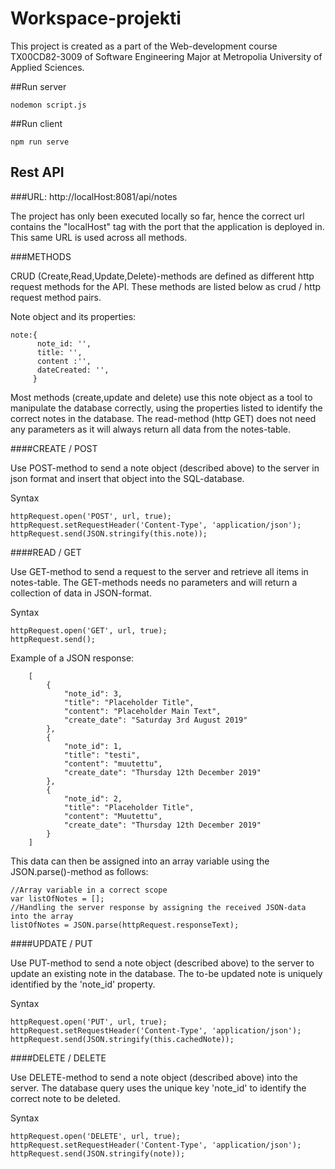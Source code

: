 # Workspace-projekti

This project is created as a part of the Web-development course TX00CD82-3009 of Software Engineering Major at Metropolia University of Applied Sciences.


##Run server

```
nodemon script.js
```

##Run client

```
npm run serve
```

## Rest API

###URL: http://localHost:8081/api/notes

The project has only been executed locally so far, hence the correct url contains the "localHost" tag with the port that the application is deployed in.
This same URL is used across all methods.

###METHODS

CRUD (Create,Read,Update,Delete)-methods are defined as different http request methods for the API.
These methods are listed below as crud / http request method pairs.

Note object and its properties:
````
note:{
      note_id: '',
      title: '',
      content :'',
      dateCreated: '',
     }
````
Most methods (create,update and delete) use this note object as a tool to manipulate the database correctly, using the properties listed to identify the correct notes in the database. The read-method (http GET) does not need any parameters as it will always return all data from the notes-table.

####CREATE / POST

Use POST-method to send a note object (described above) to the server in json format and insert that object into the SQL-database.

Syntax
````
httpRequest.open('POST', url, true);
httpRequest.setRequestHeader('Content-Type', 'application/json');
httpRequest.send(JSON.stringify(this.note));
````
####READ / GET

Use GET-method to send a request to the server and retrieve all items in notes-table. The GET-methods needs no parameters and will return a collection of data in JSON-format. 

Syntax
````
httpRequest.open('GET', url, true);
httpRequest.send();
````
Example of a JSON response:
```
    [
        {
            "note_id": 3,
            "title": "Placeholder Title",
            "content": "Placeholder Main Text",
            "create_date": "Saturday 3rd August 2019"
        },
        {
            "note_id": 1,
            "title": "testi",
            "content": "muutettu",
            "create_date": "Thursday 12th December 2019"
        },
        {
            "note_id": 2,
            "title": "Placeholder Title",
            "content": "Muutettu",
            "create_date": "Thursday 12th December 2019"
        }
    ]
```

This data can then be assigned into an array variable using the JSON.parse()-method as follows:
```
//Array variable in a correct scope
var listOfNotes = [];
//Handling the server response by assigning the received JSON-data into the array
listOfNotes = JSON.parse(httpRequest.responseText);
```


####UPDATE / PUT

Use PUT-method to send a note object (described above) to the server to update an existing note in the database. The to-be updated note is uniquely identified by the 'note_id' property.

Syntax
````
httpRequest.open('PUT', url, true);
httpRequest.setRequestHeader('Content-Type', 'application/json');
httpRequest.send(JSON.stringify(this.cachedNote));
````
####DELETE / DELETE

Use DELETE-method to send a note object (described above) into the server. The database query uses the unique key 'note_id' to identify the correct note to be deleted.

Syntax
````
httpRequest.open('DELETE', url, true);
httpRequest.setRequestHeader('Content-Type', 'application/json');
httpRequest.send(JSON.stringify(note));
````
